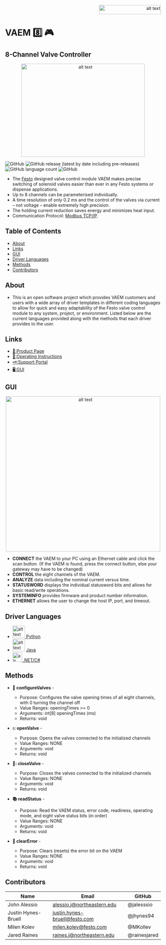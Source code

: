 
<p align="right">
  <img src="https://user-images.githubusercontent.com/71296226/132049416-fc92dde2-d4fc-4d59-89e9-3aef004c9ee8.png" alt="alt text" width="200" height="30">
</p>

# **VAEM** 8️⃣ 🎮
## **8-Channel Valve Controller**

<p align="center">
  <img src="https://user-images.githubusercontent.com/71296226/135117973-92878832-2fb8-44da-8a9a-5b8161466005.png" alt="alt text" width="400" height="300">
</p>

![GitHub](https://img.shields.io/badge/Festo-Automation-0091dc/?style=for-the-badge&color=0091dc)
![GitHub release (latest by date including pre-releases)](https://img.shields.io/github/v/release/jhynes94/VAEM?include_prereleases)
![GitHub language count](https://img.shields.io/github/languages/count/jhynes94/VAEM)
![GitHub](https://img.shields.io/github/license/jhynes94/VAEM)

* The [Festo](https://www.festo.com/us/en/?fwacid=9c792b0a20f1ab8d&gclid=Cj0KCQjwm9yJBhDTARIsABKIcGb7XGaLbJ-ljqb2bccWRPNZg1aE6mirUx0hWMCG82ycezodZ9I4ZTgaAqOYEALw_wcB) designed valve control module VAEM makes precise switching of solenoid valves easier than ever in any Festo systems or dispense applications.
* Up to 8 channels can be parameterised individually.
* A time resolution of only 0.2 ms and the control of the valves via current – not voltage – enable extremely high precision.
* The holding current reduction saves energy and minimizes heat input.
* Communication Protocol: [Modbus TCP/IP](https://en.wikipedia.org/wiki/Modbus#Modbus_TCP_frame_format_(primarily_used_on_Ethernet_networks)).

## Table of Contents

- [About](#about)
- [Links](#links)
- [GUI](#gui)
- [Driver Languages](#driver-languages)
- [Methods](#methods)
- [Contributors](#contributors)

## About
* This is an open software project which provides VAEM customers and users with a wide array of driver templates in different coding languages to allow for quick and easy adaptability of the Festo valve control module to any system, project, or environment. Listed below are the current languages provided along with the methods that each driver provides to the user.

## Links
* [:shopping_cart::Product Page](https://www.festo.com/us/en/a/8088772/?q=VAEM~:festoSortOrderScored)
* [:receipt::Operating Instructions](https://www.festo.com/net/SupportPortal/Files/703842/VAEM-V-S8EPRS2_operating-instr_2020-09a_8144872g1.pdf)
* [:old_key::Support Portal](https://www.festo.com/net/en-in_in/SupportPortal/default.aspx?tab=0&q=8088772)
* [:desktop_computer::GUI](https://www.festo.com/net/en-in_in/SupportPortal/default.aspx?q=8088772&tab=4&s=t#result)

## GUI
<p align="center">
  <img src="https://user-images.githubusercontent.com/71296226/132046174-046be68a-e6ba-4783-a90b-28b182e50bf7.PNG" alt="alt text" width="500" height="500">
</p>

* **CONNECT** the VAEM to your PC using an Ethernet cable and click the scan button.
(If the VAEM is found, press the connect button, else your gateway may have to be changed)
* **CONTROL** the eight channels of the VAEM.
* **ANALYZE** data including the nominal current versus time.
* **STATUSWORD** displays the individual statusword bits and allows for basic read/write operations.
* **SYSTEMINFO** provides firmware and product number information.
* **ETHERNET** allows the user to change the host IP, port, and timeout.

## Driver Languages
* <img src="https://icons.iconarchive.com/icons/papirus-team/papirus-apps/256/python-icon.png" alt="alt text" width="40" height="40">[  Python](/examples/python)
* <img src="https://images.vexels.com/media/users/3/166401/isolated/lists/b82aa7ac3f736dd78570dd3fa3fa9e24-java-programming-language-icon.png" alt="alt text" width="40" height="40">  [  Java](/examples/java)
* <img src="https://camo.githubusercontent.com/8d56e87edf99e89bfc457cd62462e0b7aae19e6b197b1df5c542d474d8d76f81/68747470733a2f2f646576656c6f7065722e6665646f726170726f6a6563742e6f72672f7374617469632f6c6f676f2f6373686172702e706e67" alt="alt text" width="30" height="30">[  .NET/C#](/examples/c#)

## Methods
* **:toolbox: configureValves** -
  * Purpose:      Configures the valve opening times of all eight channels, with 0 turning the channel off
  * Value Ranges: openingTimes >= 0
  * Arguments:    int[8] openingTimes (ms)
  * Returns:      void

* **💧: openValve** -
  * Purpose:      Opens the valves connected to the initialized channels
  * Value Ranges: NONE
  * Arguments:    void
  * Returns:      void
* **🚪: closeValve** -
  * Purpose:      Closes the valves connected to the initialized channels
  * Value Ranges: NONE
  * Arguments:    void
  * Returns:      void
  
* **:books: readStatus** -
  * Purpose:      Read the VAEM status, error code, readiness, operating mode, and eight valve status bits (in order)
  * Value Ranges: NONE
  * Arguments:    void
  * Returns:      void

* **:soap: clearError** -
  * Purpose:      Clears (resets) the error bit on the VAEM
  * Value Ranges: NONE
  * Arguments:    void
  * Returns:      void

## Contributors
|Name                 | Email                         | GitHub         |
| ------------        | -------------------------     | -------------- |
| John Alessio        | alessio.j@northeastern.edu    | @jalesssio     |
| Justin Hynes-Bruell | justin.hynes-bruell@festo.com | @jhynes94      |
| Milen Kolev         | milen.kolev@festo.com         | @MKollev       |
| Jared Raines        | raines.j@northeastern.edu     | @rainesjared   |
